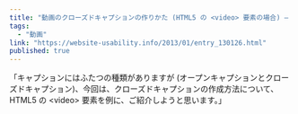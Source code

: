 ```yaml
---
title: "動画のクローズドキャプションの作りかた (HTML5 の <video> 要素の場合) — Website Usability Info"
tags:
  - "動画"
link: "https://website-usability.info/2013/01/entry_130126.html"
published: true
---
```


「キャプションにはふたつの種類がありますが (オープンキャプションとクローズドキャプション)、今回は、クローズドキャプションの作成方法について、HTML5 の &lt;video&gt; 要素を例に、ご紹介しようと思います。」
